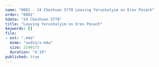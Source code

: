 ```yaml
---
name: "0081 - 24 Cheshvon 5778 Leaving Yerushalyim on Erev Pesach"
order: "0081"
hdate: "24 Cheshvon 5778"
title: "Leaving Yerushalyim on Erev Pesach"
keywords: []
file:
- ext: ".m4a"
  mime: "audio/x-m4a"
  size: 2149173
  duration: "4:19"
published: true
---
```


